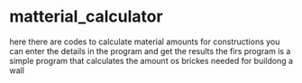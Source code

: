 # matterial_calculator
here there are codes to calculate material amounts for constructions
you can enter the details in the program and get the results
the firs program is a simple program that calculates the amount os brickes needed for buildong a wall 
